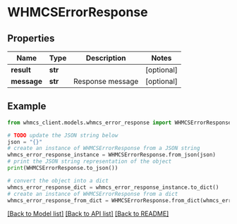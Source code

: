 # WHMCSErrorResponse


## Properties

Name | Type | Description | Notes
------------ | ------------- | ------------- | -------------
**result** | **str** |  | [optional] 
**message** | **str** | Response message | [optional] 

## Example

```python
from whmcs_client.models.whmcs_error_response import WHMCSErrorResponse

# TODO update the JSON string below
json = "{}"
# create an instance of WHMCSErrorResponse from a JSON string
whmcs_error_response_instance = WHMCSErrorResponse.from_json(json)
# print the JSON string representation of the object
print(WHMCSErrorResponse.to_json())

# convert the object into a dict
whmcs_error_response_dict = whmcs_error_response_instance.to_dict()
# create an instance of WHMCSErrorResponse from a dict
whmcs_error_response_from_dict = WHMCSErrorResponse.from_dict(whmcs_error_response_dict)
```
[[Back to Model list]](../README.md#documentation-for-models) [[Back to API list]](../README.md#documentation-for-api-endpoints) [[Back to README]](../README.md)



